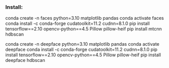 ### Install:

conda create -n faces python=3.10 matplotlib pandas
conda activate faces
conda install -c conda-forge cudatoolkit=11.2 cudnn=8.1.0
pip install tensorflow==2.10 opencv-python==4.5 Pillow pillow-heif
pip install mtcnn hdbscan


conda create -n deepface python=3.10 matplotlib pandas
conda activate deepface
conda install -c conda-forge cudatoolkit=11.2 cudnn=8.1.0
pip install tensorflow==2.10 opencv-python==4.5 Pillow pillow-heif
pip install deepface hdbscan